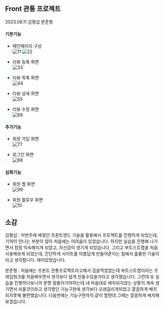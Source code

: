 ## Front 관통 프로젝트
2023.08.11 김평섭 문준형

#### 기본기능
- 메인페이지 구성<br>
![11](https://github.com/NoRuTnT/practice/assets/114069644/2b6a7a56-e083-4adc-8228-ee25c9980143)
![22](https://github.com/NoRuTnT/practice/assets/114069644/0c449937-a3de-4cdd-bb12-ef7c1889b427)

- 리뷰 등록 화면<br>
![33](https://github.com/NoRuTnT/practice/assets/114069644/4973d998-9e3a-47ea-83d8-b1a4ea2013e0)

- 리뷰 목록 화면<br>
![44](https://github.com/NoRuTnT/practice/assets/114069644/fc49c683-e9e0-4180-909a-950dd9c16ed2)

- 리뷰 상세 화면<br>
![55](https://github.com/NoRuTnT/practice/assets/114069644/c3d51d70-3cb1-46ca-8ea0-bba49a3bb04a)

- 리뷰 수정 화면<br>
![66](https://github.com/NoRuTnT/practice/assets/114069644/5afedfb8-9100-4d6c-b74d-a1b24d157a2d)

#### 추가기능
- 회원 가입 화면<br>
![77](https://github.com/NoRuTnT/practice/assets/114069644/649bc2d0-dcf1-44dd-9940-e494654a291d)

- 로그인 화면<br>
![88](https://github.com/NoRuTnT/practice/assets/114069644/0cb0cb33-2376-49f8-a73b-a73fb679c75d)

#### 심화기능
- 회원 찜 화면<br>
![99](https://github.com/NoRuTnT/practice/assets/114069644/41031261-73dd-4f2f-b526-20d3297cf08a)

- 회원 팔로우 화면<br>
![10](https://github.com/NoRuTnT/practice/assets/114069644/5345e9be-f581-42f4-a50c-271fea805e64)


## 소감
김평섭 : 저번주에 배웠던 프론트엔드 기술을 활용해서 프로젝트를 진행하게 되었는데, 기억이 안나는 부분이 많아 처음에는 어려움이 있었습니다. 하지만 실습을 진행해 나가면서 점점 익숙해지게 되었고, 자신감이 생기게 되었습니다. 그리고 부트스트랩을 처음 사용해보게 되었는데, 간단하게 사이트를 아름답게 만들어준다는 점에서 훌륭한 기술이라고 생각합니다. 재미있었습니다. 

문준형 : 처음에는 프론트 관통프로젝트라고해서 겁을먹었었는데 부트스트랩이라는 프레임워크를 처음배우면서 생각보다 쉽게 만들수있을거라고 생각했습니다. 그런데 또 실습을 진행하다보니까 분명 잘돌아가야하는데 내 마음대로 배치되지않는 상황이 계속 생기면서 쉬울것이라고 생각했던 기능구현에 생각보다 오래걸리게되었고 깔끔하게 배치되지못해 불편했습니다.
다음번에는 기능구현까지 같이 할텐데 그때는 깔끔하게 배치해보겠습니다. 


